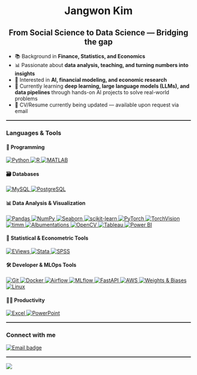 <h1 align="center">Jangwon Kim</h1>
<h2 align="center">From Social Science to Data Science — Bridging the gap</h2>

<ul>
  <li>📚 Background in <strong>Finance, Statistics, and Economics</strong></li>
  <li>📊 Passionate about <strong>data analysis, teaching, and turning numbers into insights</strong></li>
  <li>🧠 Interested in <strong>AI, financial modeling, and economic research</strong></li>
  <li>🌱 Currently learning <strong>deep learning, large language models (LLMs), and data pipelines</strong> through hands-on AI projects to solve real-world problems</li>
  <li>📄 CV/Resume currently being updated — available upon request via email</li>
</ul>

<hr style="border:0;border-top:0.01px solid rgba(255,255,255,.05);margin:16px 0;">

<h3 align="left">Languages & Tools</h3>

<h4>🐍 Programming</h4>
<p>
  <a href="https://www.python.org" target="_blank" rel="noopener noreferrer">
    <img src="https://img.shields.io/badge/Python-3776AB?style=flat&logo=python&logoColor=white" alt="Python"/>
  </a>
  <a href="https://www.r-project.org/" target="_blank" rel="noopener noreferrer">
    <img src="https://img.shields.io/badge/R-276DC3?style=flat&logo=r&logoColor=white" alt="R"/>
  </a>
  <a href="https://www.mathworks.com/" target="_blank" rel="noopener noreferrer">
    <img src="https://img.shields.io/badge/MATLAB-0076A8?style=flat&logo=Mathworks&logoColor=white" alt="MATLAB"/>
  </a>
</p>

<h4>🗃️ Databases</h4>
<p>
  <a href="https://www.mysql.com/" target="_blank" rel="noopener noreferrer">
    <img src="https://img.shields.io/badge/MySQL-4479A1?style=flat&logo=mysql&logoColor=white" alt="MySQL"/>
  </a>
  <a href="https://www.postgresql.org/" target="_blank" rel="noopener noreferrer">
    <img src="https://img.shields.io/badge/PostgreSQL-336791?style=flat&logo=postgresql&logoColor=white" alt="PostgreSQL"/>
  </a>
</p>

<h4>📊 Data Analysis & Visualization</h4>
<p>
  <a href="https://pandas.pydata.org/" target="_blank" rel="noopener noreferrer">
    <img src="https://img.shields.io/badge/Pandas-150458?style=flat&logo=pandas&logoColor=white" alt="Pandas"/>
  </a>
  <a href="https://numpy.org/" target="_blank" rel="noopener noreferrer">
    <img src="https://img.shields.io/badge/NumPy-013243?style=flat&logo=numpy&logoColor=white" alt="NumPy"/>
  </a>
  <a href="https://seaborn.pydata.org/" target="_blank" rel="noopener noreferrer">
    <img src="https://img.shields.io/badge/Seaborn-0d1a26?style=flat&logo=python&logoColor=white" alt="Seaborn"/>
  </a>
  <a href="https://scikit-learn.org/" target="_blank" rel="noopener noreferrer">
    <img src="https://img.shields.io/badge/scikit--learn-F7931E?style=flat&logo=scikitlearn&logoColor=white" alt="scikit-learn"/>
  </a>
  <a href="https://pytorch.org/" target="_blank" rel="noopener noreferrer">
    <img src="https://img.shields.io/badge/PyTorch-EE4C2C?style=flat&logo=pytorch&logoColor=white" alt="PyTorch"/>
  </a>
  <a href="https://pytorch.org/vision/stable/index.html" target="_blank" rel="noopener noreferrer">
    <img src="https://img.shields.io/badge/TorchVision-EE4C2C?style=flat&logo=pytorch&logoColor=white" alt="TorchVision"/>
  </a>
  <a href="https://huggingface.co/timm" target="_blank" rel="noopener noreferrer">
    <img src="https://img.shields.io/badge/timm-FF6F00?style=flat&logo=pytorch&logoColor=white" alt="timm"/>
  </a>
  <a href="https://albumentations.ai/" target="_blank" rel="noopener noreferrer">
    <img src="https://img.shields.io/badge/Albumentations-FF6F00?style=flat" alt="Albumentations"/>
  </a>
  <a href="https://opencv.org/" target="_blank" rel="noopener noreferrer">
    <img src="https://img.shields.io/badge/OpenCV-5C3EE8?style=flat&logo=opencv&logoColor=white" alt="OpenCV"/>
  </a>
  <a href="https://www.tableau.com/" target="_blank" rel="noopener noreferrer">
    <img src="https://img.shields.io/badge/Tableau-E97627?style=flat&logo=tableau&logoColor=white" alt="Tableau"/>
  </a>
  <a href="https://powerbi.microsoft.com/" target="_blank" rel="noopener noreferrer">
    <img src="https://img.shields.io/badge/Power%20BI-F2C811?style=flat&logo=powerbi&logoColor=black" alt="Power BI"/>
  </a>
</p>

<h4>🧮 Statistical & Econometric Tools</h4>
<p>
  <a href="https://www.eviews.com/" target="_blank" rel="noopener noreferrer">
    <img src="https://img.shields.io/badge/EViews-003B6F?style=flat" alt="EViews"/>
  </a>
  <a href="https://www.stata.com/" target="_blank" rel="noopener noreferrer">
    <img src="https://img.shields.io/badge/Stata-1E5AA8?style=flat" alt="Stata"/>
  </a>
  <a href="https://www.ibm.com/products/spss-statistics" target="_blank" rel="noopener noreferrer">
    <img src="https://img.shields.io/badge/SPSS-00274C?style=flat" alt="SPSS"/>
  </a>
</p>

<h4>🛠️ Developer & MLOps Tools</h4>
<p>
  <a href="https://git-scm.com/" target="_blank" rel="noopener noreferrer">
    <img src="https://img.shields.io/badge/Git-F05032?style=flat&logo=git&logoColor=white" alt="Git"/>
  </a>
  <a href="https://www.docker.com/" target="_blank" rel="noopener noreferrer">
    <img src="https://img.shields.io/badge/Docker-2496ED?style=flat&logo=docker&logoColor=white" alt="Docker"/>
  </a>
  <a href="https://airflow.apache.org/" target="_blank" rel="noopener noreferrer">
    <img src="https://img.shields.io/badge/Apache_Airflow-017CEE?style=flat&logo=apacheairflow&logoColor=white" alt="Airflow"/>
  </a>
  <a href="https://mlflow.org/" target="_blank" rel="noopener noreferrer">
    <img src="https://img.shields.io/badge/MLflow-0194E2?style=flat" alt="MLflow"/>
  </a>
  <a href="https://fastapi.tiangolo.com/" target="_blank" rel="noopener noreferrer">
    <img src="https://img.shields.io/badge/FastAPI-009688?style=flat&logo=fastapi&logoColor=white" alt="FastAPI"/>
  </a>
  <a href="https://aws.amazon.com/" target="_blank" rel="noopener noreferrer">
    <img src="https://img.shields.io/badge/AWS-232F3E?style=flat&logo=amazonaws&logoColor=white" alt="AWS"/>
  </a>
  <a href="https://wandb.ai/" target="_blank" rel="noopener noreferrer">
    <img src="https://img.shields.io/badge/Weights%20%26%20Biases-FFBE00?style=flat&logo=weightsandbiases&logoColor=black" alt="Weights & Biases"/>
  </a>
  <a href="https://www.linux.org/" target="_blank" rel="noopener noreferrer">
    <img src="https://img.shields.io/badge/Linux-FCC624?style=flat&logo=linux&logoColor=black" alt="Linux"/>
  </a>
</p>

<h4>🧑‍💼 Productivity</h4>
<p>
  <a href="https://www.microsoft.com/en-us/microsoft-365/excel" target="_blank" rel="noopener noreferrer">
    <img src="https://img.shields.io/badge/Excel-217346?style=flat&logo=microsoft-excel&logoColor=white" alt="Excel"/>
  </a>
  <a href="https://www.microsoft.com/en-us/microsoft-365/powerpoint" target="_blank" rel="noopener noreferrer">
    <img src="https://img.shields.io/badge/PowerPoint-B7472A?style=flat&logo=microsoft-powerpoint&logoColor=white" alt="PowerPoint"/>
  </a>
</p>

<hr style="border:0;border-top:0.01px solid rgba(255,255,255,.05);margin:16px 0;">

<h3 align="left">Connect with me</h3>
<p align="left">
  <a href="mailto:jwk143@gmail.com" target="_blank" rel="noopener noreferrer">
    <img src="https://img.shields.io/badge/Email-jwk143@gmail.com-red?style=flat&logo=gmail&logoColor=white" alt="Email badge"/>
  </a>
</p>

<hr style="border:0;border-top:0.01px solid rgba(255,255,255,.05);margin:16px 0;">

![](https://komarev.com/ghpvc/?username=jkim1209&style=plastic&color=blue&label=PROFILE+VIEWS&abbreviated=true)
